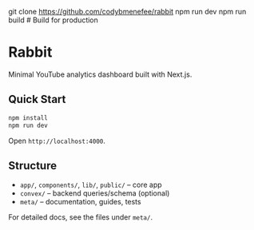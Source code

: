 git clone https://github.com/codybmenefee/rabbit
npm run dev
npm run build        # Build for production
# Rabbit

Minimal YouTube analytics dashboard built with Next.js.

## Quick Start

```bash
npm install
npm run dev
```

Open `http://localhost:4000`.

## Structure

- `app/`, `components/`, `lib/`, `public/` – core app
- `convex/` – backend queries/schema (optional)
- `meta/` – documentation, guides, tests

For detailed docs, see the files under `meta/`.
